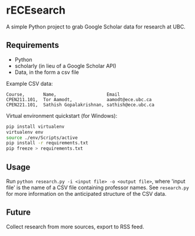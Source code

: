 # rECEsearch

A simple Python project to grab Google Scholar data for research at UBC.

## Requirements

- Python
- scholarly (in lieu of a Google Scholar API)
- Data, in the form a csv file

Example CSV data:

```csv
Course,       Name,                   Email
CPEN211.101,  Tor Aamodt,             aamodt@ece.ubc.ca
CPEN221.101,  Sathish Gopalakrishnan, sathish@ece.ubc.ca
```

Virtual environment quickstart (for Windows):

```bash
pip install virtualenv
virtualenv env
source ./env/Scripts/active
pip install -r requirements.txt
pip freeze > requirements.txt
```

## Usage

Run `python research.py -i <input file> -o <output file>`, where 'input file' is the name of a CSV file containing professor names. See `research.py` for more information on the anticipated structure of the CSV data.

## Future

Collect research from more sources, export to RSS feed.